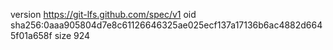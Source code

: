 version https://git-lfs.github.com/spec/v1
oid sha256:0aaa905804d7e8c61126646325ae025ecf137a17136b6ac4882d6645f01a658f
size 924
